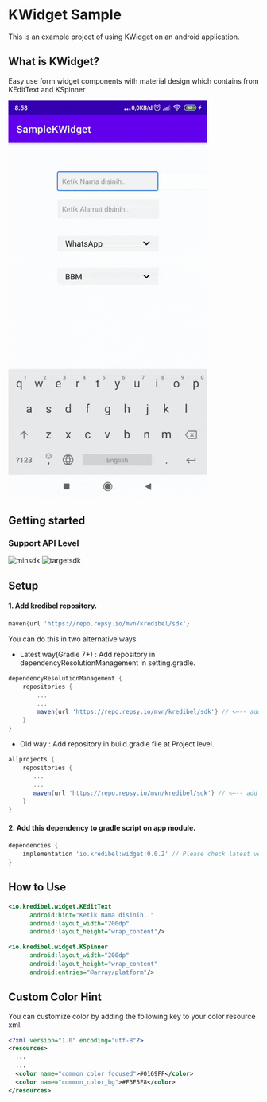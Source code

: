# KWidget Sample
This is an example project of using KWidget on an android application.

## What is KWidget?
Easy use form widget components with material design which contains from KEditText and KSpinner

<img width="400dp" src="https://github.com/kredibel-id/SampleKWidget/blob/main/ezgif-2-204eb5c2f1.gif?raw=true"/>

## Getting started
### Support API Level
![minsdk](https://img.shields.io/badge/Min%20SDK-API%2019-%233DDC84?logo=android) ![targetsdk](https://img.shields.io/badge/Max%20Support-API%2031-%233DDC84?logo=android)


## Setup
#### 1. Add kredibel repository.
```groovy
maven{url 'https://repo.repsy.io/mvn/kredibel/sdk'}
```
You can do this in two alternative ways.
- Latest way(Gradle 7+) : Add repository in dependencyResolutionManagement in setting.gradle.
```groovy
dependencyResolutionManagement {
    repositories {
        ...
        ...
        maven{url 'https://repo.repsy.io/mvn/kredibel/sdk'} // <—-- add this
    }
}
```
- Old way : Add repository in build.gradle file at Project level.
```groovy
allprojects {
    repositories {
       ...
       ...
       maven{url 'https://repo.repsy.io/mvn/kredibel/sdk'} // <—-- add this 
    }
}
```

#### 2. Add this dependency to gradle script on app module.
```groovy
dependencies {
    implementation 'io.kredibel:widget:0.0.2' // Please check latest version
}
```

## How to Use
```xml
<io.kredibel.widget.KEditText
      android:hint="Ketik Nama disinih.."
      android:layout_width="200dp"
      android:layout_height="wrap_content"/>
```
      
```xml
<io.kredibel.widget.KSpinner
      android:layout_width="200dp"
      android:layout_height="wrap_content"
      android:entries="@array/platform"/>
```      

## Custom Color Hint
You can customize color by adding the following key to your color resource xml.
```xml
<?xml version="1.0" encoding="utf-8"?>
<resources>
  ...
  ...
  <color name="common_color_focused">#0169FF</color>
  <color name="common_color_bg">#F3F5F8</color>
</resources>
```
